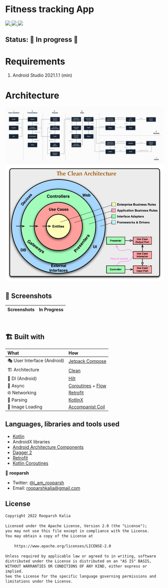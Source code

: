 # Fitness tracking App

<a href = "https://developer.android.com/jetpack/androidx/versions/all-channel#february_11_2022">
        <img src = "https://img.shields.io/badge/Jetpack%20Compose-1.1.0-brightgreen" />
</a>

<a href = "https://github.com/rooparsh/Runner/actions/workflows/build.yml">
        <img src = "https://github.com/rooparsh/Runner/actions/workflows/build.yml/badge.svg" />
</a>

<a href = "https://github.com/rooparsh/Runner/actions/workflows/detekt-analysis.yml">
        <img src = "https://github.com/rooparsh/Runner/actions/workflows/detekt-analysis.yml/badge.svg" />
</a>


<br>

## Status: 🚧 In progress 🚧

# Requirements
1. Android Studio 2021.1.1 (min)

# Architecture
<img src="art/architecture.jpeg" />
<img src="art/clean-architecture.jpg"/>
<br>

## :camera_flash: Screenshots

<!-- You can add more screenshots here if you like -->
| Screenshots      | In Progress             |
|----------------	|------------------------------	|

<br>

## 🏗️️ Built with

| What                        | How                                                                                                                                                                             |
|:----------------------------|:--------------------------------------------------------------------------------------------------------------------------------------------------------------------------------|
| 🎭 User Interface (Android) | [Jetpack Compose](https://developer.android.com/jetpack/compose)                                                                                                                |
| 🏗 Architecture             | [Clean](https://blog.cleancoder.com/uncle-bob/2012/08/13/the-clean-architecture.html)                                                                                           |
| 💉 DI (Android)             | [Hilt](https://developer.android.com/training/dependency-injection/hilt-android)                                                                                                |
| 🌊 Async                    | [Coroutines](https://kotlinlang.org/docs/coroutines-overview.html) + [Flow](https://kotlin.github.io/kotlinx.coroutines/kotlinx-coroutines-core/kotlinx.coroutines.flow/-flow/) |
| 🌐 Networking               | [Retrofit](https://square.github.io/retrofit/)                                                                                                                                  |
| 📄 Parsing                  | [KotlinX](https://kotlinlang.org/docs/serialization.html)                                                                                                                       |
| 🌅 Image Loading            | [Accompanist Coil](https://google.github.io/accompanist/coil/)                                                                                                                  |

## Languages, libraries and tools used

- [Kotlin](https://kotlinlang.org/)
- AndroidX libraries
- [Android Architecture Components](https://developer.android.com/topic/libraries/architecture)
- [Dagger 2](https://github.com/google/dagger)
- [Retrofit](http://square.github.io/retrofit/)
- [Kotlin Coroutines](https://developer.android.com/kotlin/coroutines)

👤 **rooparsh**

* Twitter: <a href="https://twitter.com/i_am_rooparsh" target="_blank">@i_am_rooparsh</a>
* Email: rooparshkalia@gmail.com



## License

```
Copyright 2022 Rooparsh Kalia

Licensed under the Apache License, Version 2.0 (the "License");
you may not use this file except in compliance with the License.
You may obtain a copy of the License at

    https://www.apache.org/licenses/LICENSE-2.0

Unless required by applicable law or agreed to in writing, software
distributed under the License is distributed on an "AS IS" BASIS,
WITHOUT WARRANTIES OR CONDITIONS OF ANY KIND, either express or implied.
See the License for the specific language governing permissions and
limitations under the License.
```
